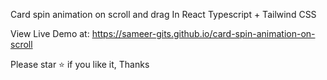 Card spin animation on scroll and drag In React Typescript + Tailwind CSS

View Live Demo at: https://sameer-gits.github.io/card-spin-animation-on-scroll

Please star ⭐ if you like it, Thanks

